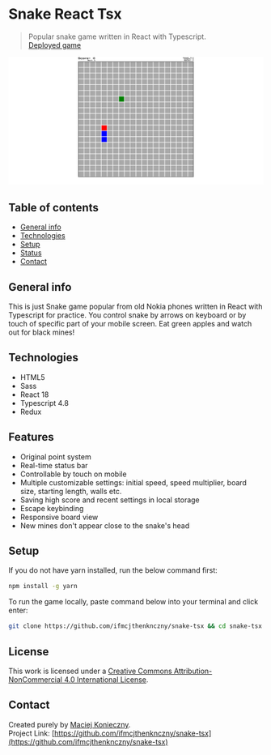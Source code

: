 # Snake React Tsx

> Popular snake game written in React with Typescript.  
[Deployed game](https://snake-tsx.vercel.app/)

![Here there was supposed to be the screenshot of the application](screenshot.png)

## Table of contents

- [General info](#general-info)
- [Technologies](#technologies)
- [Setup](#setup)
- [Status](#status)
- [Contact](#contact)

## General info

This is just Snake game popular from old Nokia phones written in React with Typescript for practice. You control snake by arrows on keyboard or by touch of specific part of your mobile screen. Eat green apples and watch out for black mines!

## Technologies

- HTML5
- Sass
- React 18
- Typescript 4.8
- Redux

## Features

- Original point system
- Real-time status bar
- Controllable by touch on mobile
- Multiple customizable settings: initial speed, speed multiplier, board size, starting length, walls etc.
- Saving high score and recent settings in local storage
- Escape keybinding
- Responsive board view
- New mines don't appear close to the snake's head

## Setup

If you do not have yarn installed, run the below command first:
```bash
npm install -g yarn
```

To run the game locally, paste command below into your terminal and click enter:
```bash
git clone https://github.com/ifmcjthenknczny/snake-tsx && cd snake-tsx && yarn install && yarn start
```

## License

This work is licensed under a [Creative Commons Attribution-NonCommercial 4.0 International License](https://creativecommons.org/licenses/by-nc/4.0/).

## Contact

Created purely by [Maciej Konieczny](https://github.com/ifmcjthenknczny).  
Project Link: [https://github.com/ifmcjthenknczny/snake-tsx](https://github.com/ifmcjthenknczny/snake-tsx)
